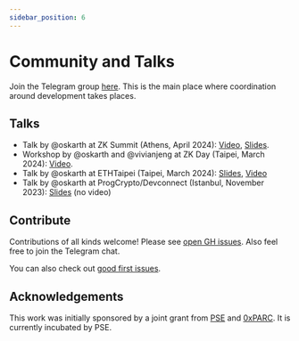```yaml
---
sidebar_position: 6
---
```


# Community and Talks

Join the Telegram group [here](https://t.me/zkmopro). This is the main place where coordination around development takes places.

## Talks

- Talk by @oskarth at ZK Summit (Athens, April 2024): [Video](https://www.youtube.com/watch?v=06CLMAuEXE4), [Slides](https://hackmd.io/TNZCDbu-T9e6lx8_Wft5ww?view).
- Workshop by @oskarth and @vivianjeng at ZK Day (Taipei, March 2024): [Video](https://www.youtube.com/watch?v=K-h7blwnXbQ).
- Talk by @oskarth at ETHTaipei (Taipei, March 2024): [Slides](https://hackmd.io/@oskarth/S1yGjF8C6#), [Video](https://www.youtube.com/live/JB6zP9enkbc?si=04xz9XRLkChNiupw&t=14708)
- Talk by @oskarth at ProgCrypto/Devconnect (Istanbul, November 2023): [Slides](https://docs.google.com/presentation/d/1afIEgm8oYRvteWxUd04CcMOxChAiHaD55d5AKd0RkvY/edit#slide=id.g284ac8f47d5_2_24) (no video)


## Contribute

Contributions of all kinds welcome! Please see [open GH issues](https://github.com/zkmopro/mopro/issues). Also feel free to join the Telegram chat.

You can also check out [good first issues](https://github.com/zkmopro/mopro/issues?q=is%3Aissue+is%3Aopen+label%3A%22good+first+issue%22).

## Acknowledgements

This work was initially sponsored by a joint grant from [PSE](https://pse.dev/) and [0xPARC](https://0xparc.org/). It is currently incubated by PSE.
